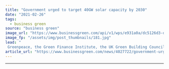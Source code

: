 ```yaml
---
title: "Government urged to target 40GW solar capacity by 2030"
date: "2021-02-26"
tags: 
  - business green
source: "business green"
image_url: "https://www.businessgreen.com/api/v1/wps/e931a0a/dc5126d3-d518-4f0d-b398-0bb3f8a2dda0/4/solar-iStock-628172246-185x114.jpg"
image_fp: "/assets/img/post_thumbnails/181.jpg"
lead: "
 Greenpeace, the Green Finance Institute, the UK Green Building Council (UKGBC), and others call on government to set ambitious solar target ..."
article_url: "https://www.businessgreen.com/news/4027722/government-urged-target-40gw-solar-capacity-2030"
---
```


---
